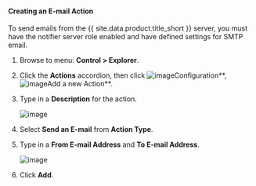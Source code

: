 #### Creating an E-mail Action

To send emails from the {{ site.data.product.title_short }} server, you must have the notifier server role enabled and have defined settings for SMTP email.

1. Browse to menu: **Control > Explorer**.

2. Click the **Actions** accordion, then click ![image](../images/1847.png**)Configuration**, ![image](../images/1862.png**)Add a new Action**.

3. Type in a **Description** for the action.

    ![image](../images/1922.png)

4. Select **Send an E-mail** from **Action Type**.

5. Type in a **From E-mail Address** and **To E-mail Address**.

    ![image](../images/1921.png)

6. Click **Add**.
